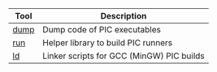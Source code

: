 | **Tool**                         | **Description**                                                         |
|----------------------------------|-------------------------------------------------------------------------|
| [dump](dump/)                    | Dump code of PIC executables
| [run](run/)                      | Helper library to build PIC runners
| [ld](ld/)                        | Linker scripts for GCC (MinGW) PIC builds
